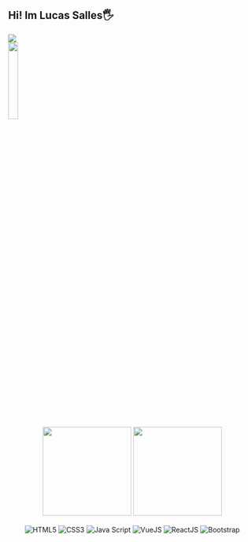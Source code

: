 <div>
  <h2>Hi! Im Lucas Salles🖐️</h2>
  <a href="https://www.linkedin.com/in/lucas-salles-0533ba199/" target="_blank">
    <img  src="https://img.shields.io/badge/-LinkedIn-%230077B5?style=for-the-badge&logo=linkedin&logoColor=white" target="_blank">
  </a> 
  </div>
     <div align="left">
     <img  style="width: 20%" src="https://64.media.tumblr.com/f71b359442636d0ffa1f2003bdd3db75/6f0b3960fd72ba28-50/s540x810/51cde37986dc4d06ba76dccc5607fcbd6c613013.gifv" />
  </div>
</div>

<div align="center">
  <img height="180em" src="https://github-readme-stats.vercel.app/api?username=salleslucas&show_icons=true&theme=dark&include_all_commits=true&count_private=true"/>
  <img height="180em" src="https://github-readme-stats.vercel.app/api/top-langs/?username=salleslucas&layout=compact&langs_count=7&theme=dark"/>
</div>

<div align="center" style="display: inline_block"><br/>
  <img  style="align: center" alt="HTML5" src="https://img.shields.io/badge/HTML5-E34F26?style=for-the-badge&logo=html5&logoColor=white" />
  <img  style="align: center" alt="CSS3" src="https://img.shields.io/badge/CSS3-1572B6?style=for-the-badge&logo=css3&logoColor=white" />
  <img  style="align: center" alt="Java Script" src="https://img.shields.io/badge/JavaScript-F7DF1E?style=for-the-badge&logo=javascript&logoColor=black" />
  <img  style="align: center" alt="VueJS" src="https://img.shields.io/badge/Vue.js-35495E?style=for-the-badge&logo=vue.js&logoColor=4FC08D" />
  <img  style="align: center" alt="ReactJS" src="https://img.shields.io/badge/React-20232A?style=for-the-badge&logo=react&logoColor=61DAFB" />
  <img  style="align: center" alt="Bootstrap" src="https://img.shields.io/badge/Bootstrap-563D7C?style=for-the-badge&logo=bootstrap&logoColor=white" />
</div>
